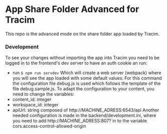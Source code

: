 # App Share Folder Advanced for Tracim

This repo is the advanced mode on the share folder app loaded by Tracim.

### Development
To see your changes without importing the app into Tracim you need to be logged in to the frontend's dev server to have an auth cookie an run:
- run `$ npm run servdev`
Which will create a web server (webpack) where you will see the app loaded with some default values.
For this command the configuration file debug.js is used which follows the template of the file debug.sample.js. To adapt the configuration to your content, you need to change the variables:
 - content_id: integer
 - workspace_id: integer
 - apiUrl: string composed of http://MACHINE_ADRESS:6543/api
Another needed configuration is made in the backend/development.ini, where you need to add http://MACHINE_ADRESS:807? in to the variable cors.access-control-allowed-origin
